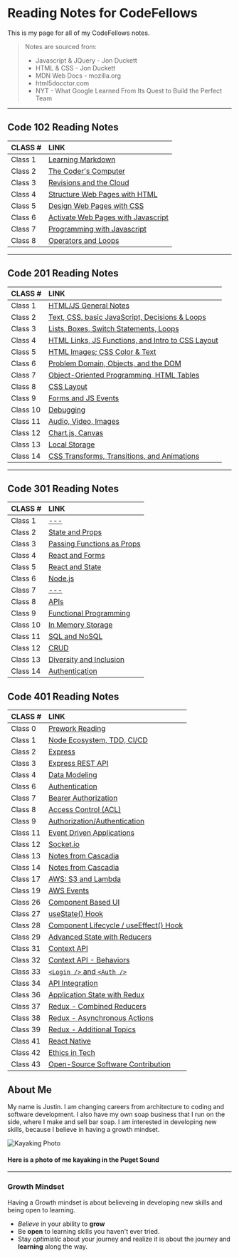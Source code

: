 # Reading Notes for CodeFellows

This is my page for all of my CodeFellows notes.
>Notes are sourced from:
>
>- Javascript & JQuery - Jon Duckett
>- HTML & CSS - Jon Duckett
>- MDN Web Docs - mozilla.org
>- html5docctor.com
>- NYT - What Google Learned From Its Quest to Build the Perfect Team

---

## Code 102 Reading Notes

|CLASS #|LINK|
|:---|:---|
|Class 1|[Learning Markdown](./102notes/learningmarkdownnotes.md)|
|Class 2|[The Coder's Computer](./102notes/thecoderscomputer.md)|
|Class 3|[Revisions and the Cloud](./102notes/github.md)|
|Class 4|[Structure Web Pages with HTML](./102notes/structurehtml.md)|
|Class 5|[Design Web Pages with CSS](./102notes/designcss.md)|
|Class 6|[Activate Web Pages with Javascript](./102notes/activatejava.md)|
|Class 7|[Programming with Javascript](./102notes/programmingjava.md)|
|Class 8|[Operators and Loops](./102notes/operatorsloops.md)|

---

## Code 201 Reading Notes

|CLASS #|LINK|
|:---|:---|
|Class 1|[HTML/JS General Notes](./201notes/201-class-01.md)|
|Class 2|[Text, CSS, basic JavaScript, Decisions & Loops](./201notes/201-class-02.md)|
|Class 3|[Lists, Boxes, Switch Statements, Loops](./201notes/201-class-03.md)|
|Class 4|[HTML Links, JS Functions, and Intro to CSS Layout](./201notes/201-class-04.md)|
|Class 5|[HTML Images; CSS Color & Text](./201notes/201-class-05.md)|
|Class 6|[Problem Domain, Objects, and the DOM](./201notes/201-class-06.md)|
|Class 7|[Object-Oriented Programming, HTML Tables](./201notes/201-class-07.md)|
|Class 8|[CSS Layout](./201notes/201-class-08.md)|
|Class 9|[Forms and JS Events](./201notes/201-class-09.md)|
|Class 10|[Debugging](./201notes/201-class-10.md)|
|Class 11|[Audio, Video, Images](./201notes/201-class-11.md)|
|Class 12|[Chart.js, Canvas](./201notes/201-class-12.md)|
|Class 13|[Local Storage](./201notes/201-class-13.md)|
|Class 14|[CSS Transforms, Transitions, and Animations](./201notes/201-class-14.md)|

---

## Code 301 Reading Notes

|CLASS #|LINK|
|:---|:---|
|Class 1|[---](./301notes/301-class-01.md)|
|Class 2|[State and Props](./301notes/301-class-02.md)|
|Class 3|[Passing Functions as Props](./301notes/301-class-03.md)|
|Class 4|[React and Forms](./301notes/301-class-04.md)|
|Class 5|[React and State](./301notes/301-class-05.md)|
|Class 6|[Node.js](./301notes/301-class-06.md)|
|Class 7|[---](./301notes/301-class-07.md)|
|Class 8|[APIs](./301notes/301-class-08.md)|
|Class 9|[Functional Programming](./301notes/301-class-09.md)|
|Class 10|[In Memory Storage](./301notes/301-class-10.md)|
|Class 11|[SQL and NoSQL](./301notes/301-class-11.md)|
|Class 12|[CRUD](./301notes/301-class-12.md)|
|Class 13|[Diversity and Inclusion](./301notes/301-class-13.md)|
|Class 14|[Authentication](./301notes/301-class-14a.md)|

## Code 401 Reading Notes

|CLASS #|LINK|
|:---|:---|
|Class 0|[Prework Reading](./401notes/401-class-00.md)|
|Class 1|[Node Ecosystem, TDD, CI/CD](./401notes/401-class-01.md)|
|Class 2|[Express](./401notes/401-class-02.md)|
|Class 3|[Express REST API](./401notes/401-class-03.md)|
|Class 4|[Data Modeling](./401notes/401-class-04.md)|
|Class 6|[Authentication](./401notes/401-class-06.md)
|Class 7|[Bearer Authorization](./401notes/401-class-07.md)
|Class 8|[Access Control (ACL)](./401notes/401-class-08.md)
|Class 9|[Authorization/Authentication](./401notes/401-class-09.md)
|Class 11|[Event Driven Applications](./401notes/401-class-11.md)
|Class 12|[Socket.io](./401notes/401-class-12.md)  
|Class 13|[Notes from Cascadia](./401notes/401-class-13.md)  
|Class 14|[Notes from Cascadia](./401notes/401-class-14.md)  
|Class 17|[AWS: S3 and Lambda](./401notes/401-class-17.md)  
|Class 19|[AWS Events](./401notes/401-class-19.md)
|Class 26|[Component Based UI](./401notes/401-class-26.md)
|Class 27|[useState() Hook](./401notes/401-class-27.md)
|Class 28|[Component Lifecycle / useEffect() Hook](./401notes/401-class-28.md)
|Class 29|[Advanced State with Reducers](./401notes/401-class-29.md)
|Class 31|[Context API](./401notes/401-class-31.md)
|Class 32|[Context API - Behaviors](./401notes/401-class-32.md)
|Class 33|[`<Login />` and `<Auth />`](./401notes/401-class-33.md)
|Class 34|[API Integration](./401notes/401-class-34.md)
|Class 36|[Application State with Redux](./401notes/401-class-36.md)
|Class 37|[Redux - Combined Reducers](./401notes/401-class-37.md)
|Class 38|[Redux - Asynchronous Actions](./401notes/401-class-38.md)
|Class 39|[Redux - Additional Topics](./401notes/401-class-39.md)
|Class 41|[React Native](./401notes/401-class-41.md)
|Class 42|[Ethics in Tech](./401notes/401-class-42.md)
|Class 43|[Open-Source Software Contribution](./401notes/401-class-43.md)

## About Me

My name is Justin.  I am changing careers from architecture to coding and software development.  I also have my own soap business that I run on the side, where I make and sell bar soap.  I am interested in developing new skills, because I believe in having a growth mindset.

![Kayaking Photo](https://scontent-sea1-1.xx.fbcdn.net/v/t1.6435-9/121549527_10217143952062726_2814038383146855609_n.jpg?_nc_cat=105&ccb=1-3&_nc_sid=174925&_nc_ohc=dBlUCaM3B-kAX_7FUNu&_nc_oc=AQnhnMYBlvUQviH8X71n2cGDT1uI3nLdvKmO1bELGAT2ilT0WbdcqKLGdgWmSSnOxI4&_nc_ht=scontent-sea1-1.xx&oh=2e1b333d598fbbf3d46254770364bfa8&oe=60F1ECAE)

#### Here is a photo of me kayaking in the Puget Sound

---

### Growth Mindset

Having a Growth mindset is about believeing in developing new skills and being open to learning.

- *Believe* in your ability to **grow**
- Be **open** to learning skills you haven't ever tried.
- Stay *optimistic* about your journey and realize it is about the journey and **learning** along the way.
